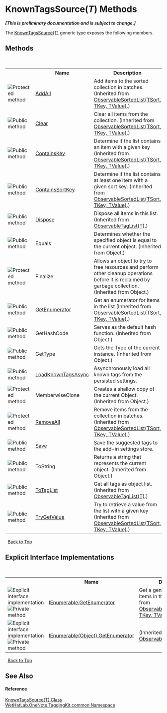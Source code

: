 # KnownTagsSource(*T*) Methods
 _**\[This is preliminary documentation and is subject to change.\]**_

The <a href="7c678dfb-4ca2-101b-c95b-887a6d49afd4.md">KnownTagsSource(T)</a> generic type exposes the following members.


## Methods
&nbsp;<table><tr><th></th><th>Name</th><th>Description</th></tr><tr><td>![Protected method](media/protmethod.gif "Protected method")</td><td><a href="bec0ee1f-fdaa-d4a3-e712-6cb071ff7dc8.md">AddAll</a></td><td>
Add items to the sorted collection in batches.
 (Inherited from <a href="89870249-f56d-ac32-0b8d-d26e5712ecac.md">ObservableSortedList(TSort, TKey, TValue)</a>.)</td></tr><tr><td>![Public method](media/pubmethod.gif "Public method")</td><td><a href="e14801ac-8907-b7d4-cb9f-32b371fd064a.md">Clear</a></td><td>
Clear all items from the collection.
 (Inherited from <a href="89870249-f56d-ac32-0b8d-d26e5712ecac.md">ObservableSortedList(TSort, TKey, TValue)</a>.)</td></tr><tr><td>![Public method](media/pubmethod.gif "Public method")</td><td><a href="9a2efab5-350c-a09f-c932-7be3f7f25f88.md">ContainsKey</a></td><td>
Determine if the list contains an item with a given key
 (Inherited from <a href="89870249-f56d-ac32-0b8d-d26e5712ecac.md">ObservableSortedList(TSort, TKey, TValue)</a>.)</td></tr><tr><td>![Public method](media/pubmethod.gif "Public method")</td><td><a href="bb4523f3-4268-7660-287e-062ba975c009.md">ContainsSortKey</a></td><td>
Determine if the list contains at least one item with a given sort key.
 (Inherited from <a href="89870249-f56d-ac32-0b8d-d26e5712ecac.md">ObservableSortedList(TSort, TKey, TValue)</a>.)</td></tr><tr><td>![Public method](media/pubmethod.gif "Public method")</td><td><a href="b1d67f3d-aa4f-1646-531c-1cc191df10e6.md">Dispose</a></td><td>
Dispose all items in this list.
 (Inherited from <a href="059ed89c-302a-e9b3-5d21-aac50b75032b.md">ObservableTagList(T)</a>.)</td></tr><tr><td>![Public method](media/pubmethod.gif "Public method")</td><td>Equals</td><td>
Determines whether the specified object is equal to the current object.
 (Inherited from Object.)</td></tr><tr><td>![Protected method](media/protmethod.gif "Protected method")</td><td>Finalize</td><td>
Allows an object to try to free resources and perform other cleanup operations before it is reclaimed by garbage collection.
 (Inherited from Object.)</td></tr><tr><td>![Public method](media/pubmethod.gif "Public method")</td><td><a href="86886b54-eabf-6494-48b6-e57617bf2f17.md">GetEnumerator</a></td><td>
Get an enumerator for items in the list
 (Inherited from <a href="89870249-f56d-ac32-0b8d-d26e5712ecac.md">ObservableSortedList(TSort, TKey, TValue)</a>.)</td></tr><tr><td>![Public method](media/pubmethod.gif "Public method")</td><td>GetHashCode</td><td>
Serves as the default hash function.
 (Inherited from Object.)</td></tr><tr><td>![Public method](media/pubmethod.gif "Public method")</td><td>GetType</td><td>
Gets the Type of the current instance.
 (Inherited from Object.)</td></tr><tr><td>![Public method](media/pubmethod.gif "Public method")</td><td><a href="4bd8d8a1-fc7a-1a6b-9a11-9de34ded6465.md">LoadKnownTagsAsync</a></td><td>
Asynchronously load all known tags from the persisted settings.</td></tr><tr><td>![Protected method](media/protmethod.gif "Protected method")</td><td>MemberwiseClone</td><td>
Creates a shallow copy of the current Object.
 (Inherited from Object.)</td></tr><tr><td>![Protected method](media/protmethod.gif "Protected method")</td><td><a href="0dcabd47-514a-265c-52f1-6c66e9d88634.md">RemoveAll</a></td><td>
Remove items from the collection in batches.
 (Inherited from <a href="89870249-f56d-ac32-0b8d-d26e5712ecac.md">ObservableSortedList(TSort, TKey, TValue)</a>.)</td></tr><tr><td>![Public method](media/pubmethod.gif "Public method")</td><td><a href="2911f0d5-5968-0913-cc72-e5a976c96668.md">Save</a></td><td>
Save the suggested tags to the add-in settings store.</td></tr><tr><td>![Public method](media/pubmethod.gif "Public method")</td><td>ToString</td><td>
Returns a string that represents the current object.
 (Inherited from Object.)</td></tr><tr><td>![Public method](media/pubmethod.gif "Public method")</td><td><a href="0142740c-d0cb-24d6-b508-b24299564c9a.md">ToTagList</a></td><td>
Get all tags as object list.
 (Inherited from <a href="059ed89c-302a-e9b3-5d21-aac50b75032b.md">ObservableTagList(T)</a>.)</td></tr><tr><td>![Public method](media/pubmethod.gif "Public method")</td><td><a href="94ebfc0d-db48-6092-f33a-8aa45d81b547.md">TryGetValue</a></td><td>
Try to retrieve a value from the list with a given key
 (Inherited from <a href="89870249-f56d-ac32-0b8d-d26e5712ecac.md">ObservableSortedList(TSort, TKey, TValue)</a>.)</td></tr></table>&nbsp;
<a href="#knowntagssource(*t*)-methods">Back to Top</a>

## Explicit Interface Implementations
&nbsp;<table><tr><th></th><th>Name</th><th>Description</th></tr><tr><td>![Explicit interface implementation](media/pubinterface.gif "Explicit interface implementation")![Private method](media/privmethod.gif "Private method")</td><td><a href="7d92e01d-c697-c980-cd1f-a2f28962f403.md">IEnumerable.GetEnumerator</a></td><td>
Get a generic enumerator of items in the list
 (Inherited from <a href="89870249-f56d-ac32-0b8d-d26e5712ecac.md">ObservableSortedList(TSort, TKey, TValue)</a>.)</td></tr><tr><td>![Explicit interface implementation](media/pubinterface.gif "Explicit interface implementation")![Private method](media/privmethod.gif "Private method")</td><td><a href="b9ef8a4c-7b89-5d75-b8e6-b43bbd5b9eb0.md">IEnumerable(Object).GetEnumerator</a></td><td> (Inherited from <a href="059ed89c-302a-e9b3-5d21-aac50b75032b.md">ObservableTagList(T)</a>.)</td></tr></table>&nbsp;
<a href="#knowntagssource(*t*)-methods">Back to Top</a>

## See Also


#### Reference
<a href="7c678dfb-4ca2-101b-c95b-887a6d49afd4.md">KnownTagsSource(T) Class</a><br /><a href="bcdbab9c-63d1-48a4-6937-af53fb8d9a55.md">WetHatLab.OneNote.TaggingKit.common Namespace</a><br />